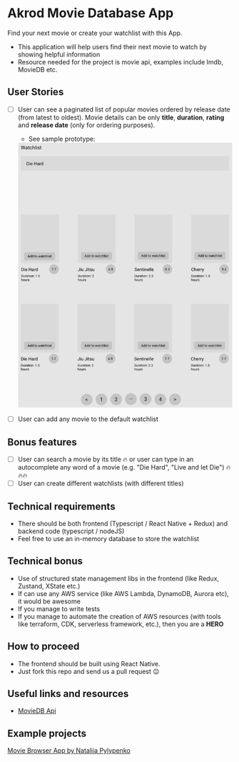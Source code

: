 # Akrod Movie Database App

Find your next movie or create your watchlist with this App.

-   This application will help users find their next movie to watch by showing helpful information
-   Resource needed for the project is movie api, examples include Imdb, MovieDB etc.

## User Stories

-   [ ] User can see a paginated list of popular movies ordered by release date (from latest to oldest). Movie details can be only **title**, **duration**, **rating** and **release date** (only for ordering purposes).
    - See sample prototype:
    <img src="./movie_app_sketch.png" alt="Welcome screen" />

-   [ ] User can add any movie to the default watchlist

## Bonus features

-   [ ] User can search a movie by its title :fire: or user can type in an autocomplete any word of a movie (e.g. "Die Hard", "Live and let Die") :fire::fire::fire:
-   [ ] User can create different watchlists (with different titles)

## Technical requirements
- There should be both frontend (Typescript / React Native + Redux) and backend code (typescript / nodeJS)
- Feel free to use an in-memory database to store the watchlist

## Technical bonus
- Use of structured state management libs in the frontend (like Redux, Zustand, XState etc.)
- If can use any AWS service (like AWS Lambda, DynamoDB, Aurora etc), it would be awesome
- If you manage to write tests
- If you manage to automate the creation of AWS resources (with tools like terraform, CDK, serverless framework, etc.), then you are a **HERO**

## How to proceed
- The frontend should be built using React Native.
- Just fork this repo and send us a pull request :wink:

## Useful links and resources

-   [MovieDB Api](https://developers.themoviedb.org/3)

## Example projects

[Movie Browser App by Nataliia Pylypenko](https://api-cinema-10d15.firebaseapp.com/)
